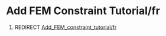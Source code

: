 # Add FEM Constraint Tutorial/fr
1.  REDIRECT [Add\_FEM\_constraint\_tutorial/fr](Add_FEM_constraint_tutorial/fr.md)
